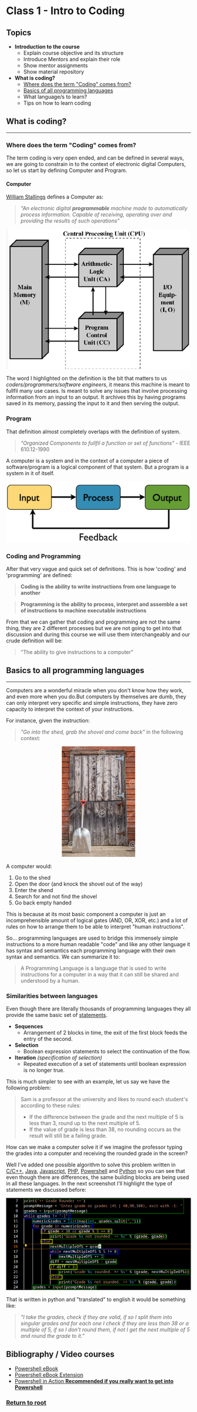 # Class 1 - Intro to Coding

## **Topics**

- **Introduction to the course**
    - Explain course objective and its structure
    - Introduce Mentors and explain their role
    - Show mentor assignments
    - Show material repository
- **What is coding?**
    - [Where does the term "Coding" comes from?](#where-does-the-term-"coding"-comes-from)
    - [Basics of all programming languages](#basics-to-all-programming-languages)
    - What language/s to learn?
    - Tips on how to learn coding

## What is coding?
-----------------

### Where does the term "Coding" comes from?

The term coding is very open ended, and can be defined in several ways, we are going to constrain in to the context of electronic digital Computers, so let us start by defining Computer and Program.

#### **Computer**
[William Stallings](https://en.wikipedia.org/wiki/William_Stallings) defines a Computer as:
> *"An electronic digital **programmable** machine made to automatically process
information. Capable of receiving, operating over and providing the results of such operations"*

<!-- ![Programmable architecture](/classes//class-1//images/Von-Neumann_machine.jpg) -->
<p align="center">
    <img src="images/Von-Neumann_machine.jpg" width="500"/>
</p>

The word I highlighted on the definition is the bit that matters to us *coders/programmers/software engineers*,
it means this machine is meant to fullfil many use cases. Is meant to solve any issues that involve processing information from an input to an output.
It archives this by having programs saved in its memory, passing the input to it and then serving the output.

### **Program**
That definition almost completely overlaps with the definition of system.
> *"Organized Components to fullfil a function or set of functions"* - IEEE 610.12-1990

A computer is a system and in the context of a computer a piece of software/program is a logical component of that system. But a program is a system in it of itself.

![System](/classes//class-1//images/system_definition.png)

### **Coding and Programming**
After that very vague and quick set of definitions. This is how 'coding' and 'programming' are defined:

>**Coding is the ability to write instructions from one language to another**

>**Programming is the ability to process, interpret and assemble a set of instructions to machine executable instructions**

From that we can gather that coding and programming are not the same thing,
they are 2 different processes but we are not going to get into that discussion and during this course we will
use them interchangeably and our crude definition will be:

> "The ability to give instructions to a computer"

## Basics to all programming languages
--------------------------------------

Computers are a wonderful miracle when you don't know how they work, and even more when you do.But computers by
themselves are dumb, they can only interpret very specific and simple instructions, they have zero capacity to
interpret the context of your instructions.

For instance, given the instruction:
> _"Go into the shed, grab the shovel and come back"_ in the following context:

<p align="center">
    <img src="images/shovel_shed.png" width="200"/>
</p>

A computer would:
1. Go to the shed
2. Open the door (and knock the shovel out of the way)
3. Enter the shend
4. Search for and not find the shovel
5. Go back empty handed

This is because at its most basic component a computer is just an incomprehensible amount of logical gates (AND, OR, XOR, etc.) and a lot of rules on how to arrange them to be able to interpret "human instructions".

So... programming languages are used to bridge this immensely simple instructions to a more human readable "code" and like any other language it has syntax and semantics each programming language with their own syntax and semantics. We can summarize it to:

> A Programming Language is a language that is used to write instructions for a computer in a way that it can still be shared and understood by a human.

### **Similarities between languages**

Even though there are literally thousands of programming languages they all provide the same basic set of
[statements](https://en.wikipedia.org/wiki/Statement_(computer_science)).

- **Sequences**
    - Arrangement of 2 blocks in time, the exit of the first block feeds the entry of the second.
- **Selection**
    - Boolean expression statements to select the continuation of the flow.
- **Iteration** *(specification of selection)*
    - Repeated execution of a set of statements until boolean expression is no longer true.

This is much simpler to see with an example, let us say we have the following problem:

>Sam is a professor at the university and likes to round each student's according to these rules:
>   - If the difference between the grade and the next multiple of 5 is less than 3, round up to the next multiple of 5.
>   - If the value of grade is less than 38, no rounding occurs as the result will still be a failing grade. 

How can we make a computer solve it if we imagine the professor typing the grades into a computer and receiving the rounded grade in the screen?

Well I've added one possible algorithm to solve this problem written in [C/C++](/classes//class-1//code/C%20-%20C%2B%2B/StudentsGrader.cpp), [Java](/classes//class-1//code//java/StudentsGrader.java), [Javascript](/classes//class-1//code//javascript/students-grade.js), [PHP](/classes//class-1//code//php//grades-rounder.php), [Powershell](/classes//class-1//code/powershell/round-grades.ps1) and [Python](/classes/class-1/code/python/grades-rounder.py) so you can see that even though there are differences, the same building blocks are being used in all these languages. In the next screenshot I'll highlight the type of statements we discussed before:

![Python solution highlighted](/classes/class-1/images/python_highlighted.png)

That is written in python and "translated" to english it would be something like:

> _"I take the grades, check if they are valid, if so I split them into singular grades and for each one I check if they are less than 38 or a multiple of 5, if so I don't round them, if not I get the next multiple of 5 and round the grade to it."_


## Bibliography / Video courses
- [Powershell eBook](/classes/class-1/bibliography/Powershell%20Course.pdf)
- [Powershell eBook Extension](/classes/class-1/bibliography/Powershell%20Course%20-%20Class%202.pdf)
- [Powershell in Action **Recommended if you really want to get into Powershell**](/classes/class-1/bibliography/Windows_PowerShell_in_Action_Third_Edit.pdf)

### [Return to root](/README.md)
